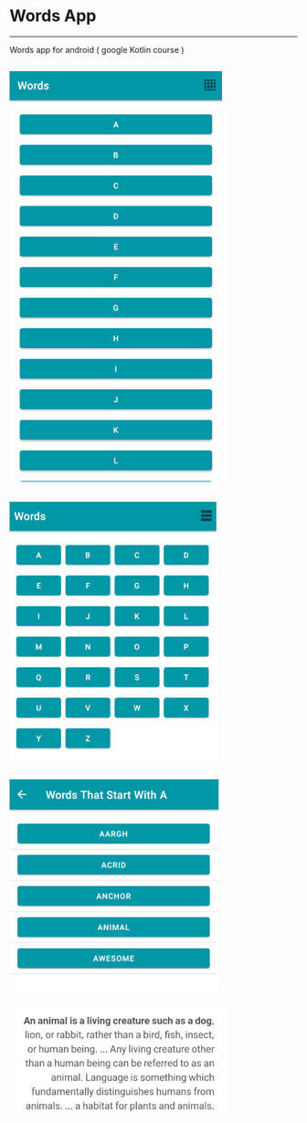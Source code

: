 # Words App
---
Words app for android ( google Kotlin course )

![words app](https://github.com/amj203/words_app_android/blob/master/words1.png?raw=true)
---
![words app](https://github.com/amj203/words_app_android/blob/master/words2.png?raw=true)
---
![words app](https://github.com/amj203/words_app_android/blob/master/words3.png?raw=true)
---
![words app](https://github.com/amj203/words_app_android/blob/master/words4.png?raw=true)
